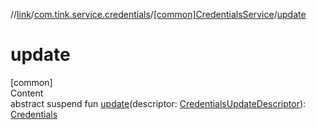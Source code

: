//[link](../../index.md)/[com.tink.service.credentials](../index.md)/[[common]CredentialsService](index.md)/[update](update.md)



# update  
[common]  
Content  
abstract suspend fun [update](update.md)(descriptor: [CredentialsUpdateDescriptor](../[common]-credentials-update-descriptor/index.md)): [Credentials](../../com.tink.model.credentials/[common]-credentials/index.md)  



